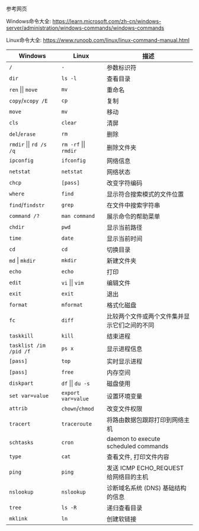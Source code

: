 参考网页

Windows命令大全: https://learn.microsoft.com/zh-cn/windows-server/administration/windows-commands/windows-commands

Linux命令大全: https://www.runoob.com/linux/linux-command-manual.html

| Windows                 | Linux                 | 描述                                         |
| ----------------------- | --------------------- | -------------------------------------------- |
| `/`                     | `-`                   | 参数标识符                                   |
| `dir`                   | `ls -l`               | 查看目录                                     |
| `ren` \|\| `move`       | `mv`                  | 重命名                                       |
| `copy`/`xcopy /E`       | `cp`                  | 复制                                         |
| `move`                  | `mv`                  | 移动                                         |
| `cls`                   | `clear`               | 清屏                                         |
| `del`/`erase`           | `rm`                  | 删除                                         |
| `rmdir` \|\| `rd /s /q` | `rm -rf` \|\| `rmdir` | 删除文件夹                                   |
| `ipconfig`              | `ifconfig`            | 网络信息                                     |
| `netstat`               | `netstat`             | 网络状态                                     |
| `chcp`                  | `[pass]`              | 改变字符编码                                 |
| `where`                 | `find`                | 显示符合搜索模式的文件位置                   |
| `find`/`findstr`        | `grep`                | 在文件中搜索字符串                           |
| `command /?`            | `man command`         | 展示命令的帮助菜单                           |
| `chdir`                 | `pwd`                 | 显示当前路径                                 |
| `time`                  | `date`                | 显示当前时间                                 |
| `cd`                    | `cd`                  | 切换目录                                     |
| `md` \| `mkdir`         | `mkdir`               | 新建文件夹                                   |
| `echo`                  | `echo`                | 打印                                         |
| `edit`                  | `vi` \|\| `vim`       | 编辑文件                                     |
| `exit`                  | `exit`                | 退出                                         |
| `format`                | `mformat`             | 格式化磁盘                                   |
| `fc`                    | `diff`                | 比较两个文件或两个文件集并显示它们之间的不同 |
| `taskkill`              | `kill`                | 结束进程                                     |
| `tasklist /im /pid /f`  | `ps x`                | 显示进程信息                                 |
| `[pass]`                | `top`                 | 实时显示进程                                 |
| `[pass]`                | `free`                | 内存空间                                     |
| `diskpart`              | `df` \|\| `du -s`     | 磁盘使用                                     |
| `set var=value`         | `export var=value`    | 设置环境变量                                 |
| `attrib`                | `chown`/`chmod`       | 改变文件权限                                 |
| `tracert`               | `traceroute`          | 将路由数据包跟踪打印到网络主机               |
| `schtasks`              | `cron`                | daemon to execute scheduled commands         |
| `type`                  | `cat`                 | 查看文件, 打印文件内容                       |
| `ping`                  | `ping`                | 发送 ICMP ECHO_REQUEST 给网络目的主机        |
| `nslookup`              | `nslookup`            | 诊断域名系统 (DNS) 基础结构的信息            |
| `tree`                  | `ls -R`               | 递归查看目录                                 |
| `mklink`                | `ln`                  | 创建软链接                                   |



